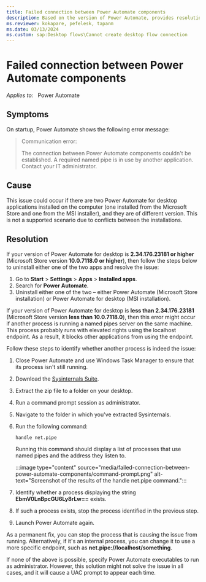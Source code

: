 ```yaml
---
title: Failed connection between Power Automate components
description: Based on the version of Power Automate, provides resolutions to a Power Automate connection error that occurs on startup.
ms.reviewer: kokapare, pefelesk, tapanm
ms.date: 03/13/2024
ms.custom: sap:Desktop flows\Cannot create desktop flow connection
---
```


# Failed connection between Power Automate components

_Applies to:_ &nbsp; Power Automate  

## Symptoms

On startup, Power Automate shows the following error message:

> Communication error:
>  
> The connection between Power Automate components couldn't be established. A required named pipe is in use by another application. Contact your IT administrator.

## Cause

This issue could occur if there are two Power Automate for desktop applications installed on the computer (one installed from the Microsoft Store and one from the MSI installer), and they are of different version. This is not a supported scenario due to conflicts between the installations.

## Resolution

If your version of Power Automate for desktop is **2.34.176.23181 or higher** (Microsoft Store version **10.0.7118.0 or higher**), then follow the steps below to uninstall either one of the two apps and resolve the issue:

1. Go to **Start** > **Settings** > **Apps** > **Installed apps**.
1. Search for **Power Automate**.
1. Uninstall either one of the two – either Power Automate (Microsoft Store installation) or Power Automate for desktop (MSI installation).

If your version of Power Automate for desktop is **less than 2.34.176.23181** (Microsoft Store version **less than 10.0.7118.0**), then this error might occur if another process is running a named pipes server on the same machine. This process probably runs with elevated rights using the localhost endpoint. As a result, it blocks other applications from using the endpoint.

Follow these steps to identify whether another process is indeed the issue:

1. Close Power Automate and use Windows Task Manager to ensure that its process isn't still running.
1. Download the [Sysinternals Suite](/sysinternals/downloads/sysinternals-suite).
1. Extract the zip file to a folder on your desktop.
1. Run a command prompt session as administrator.
1. Navigate to the folder in which you've extracted Sysinternals.
1. Run the following command:

   ```console
   handle net.pipe
   ```

   Running this command should display a list of processes that use named pipes and the address they listen to.

   :::image type="content" source="media/failed-connection-between-power-automate-components/command-prompt.png" alt-text="Screenshot of the results of the handle net.pipe command.":::

1. Identify whether a process displaying the string **EbmV0LnBpcGU6Ly8rLw==** exists.

1. If such a process exists, stop the process identified in the previous step.
1. Launch Power Automate again.

As a permanent fix, you can stop the process that is causing the issue from running. Alternatively,  if it's an internal process, you can change it to use a more specific endpoint, such as **net.pipe://localhost/something**.

If none of the above is possible, specify Power Automate executables to run as administrator. However, this solution might not solve the issue in all cases, and it will cause a UAC prompt to appear each time.
